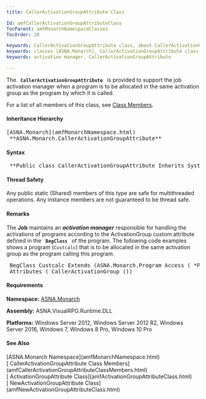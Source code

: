 ```yaml
---
title: CallerActivationGroupAttribute Class

Id: amfCallerActivationGroupAttributeClass
TocParent: amfMonarchNamespaceClasses
TocOrder: 20

keywords: CallerActivationGroupAttribute class, about CallerActivationGroupAttribute class
keywords: classes [ASNA.Monarch], CallerActivationGroupAttribute class
keywords: activation manager, CallerActivationGroupAttribute

---
```


The <code> **CallerActivationGroupAttribute** </code> is provided to support the job activation manager when a program is to be allocated in the same activation group as the program by which it is called.

For a list of all members of this class, see [Class Members](amfCallerActivationGroupAttributeClassMembers.html).

#### Inheritance Hierarchy
<pre>[ASNA.Monarch](amfMonarchNamespace.html)
 **ASNA.Monarch.CallerActivationGroupAttribute**   </pre>

#### Syntax
<pre class="syntax"> **Public class CallerActivationGroupAttribute Inherits System.Attribute** </pre>

#### Thread Safety
Any public static (Shared) members of this type are safe for multithreaded operations. Any instance members are not guaranteed to be thread safe.

#### Remarks
The **Job** maintains an ***activation manager*** responsible for handling the activations of programs according to the ActivationGroup custom attribute defined in the <code> **BegClass** </code> of the program. The following code examples shows a program (<code>Custcalc</code>) that is to be allocated in the same activation group as the program calling this program.
<pre class="example"> BegClass Custcalc Extends (ASNA.Monarch.Program Access ( *Public ) +
 Attributes ( CallerActivationGroup ())</pre>

<!-- start -->

#### Requirements
**Namespace:** [ASNA.Monarch](amfMonarchNamespace.html)

**Assembly:** ASNA.VisualRPG.Runtime.DLL 

**Platforms:** Windows Server 2012, Windows Server 2012 R2, Windows Server 2016, Windows 7, Windows 8 Pro, Windows 10 Pro
<!-- end -->

#### See Also
<dl><dt>
        [ASNA.Monarch
      Namespace](amfMonarchNamespace.html)</dt><dt>
        [
      CallerActivationGroupAttribute Class Members](amfCallerActivationGroupAttributeClassMembers.html) 
     </dt><dt>[
      ActivationGroupAttribute Class](amfActivationGroupAttributeClass.html)</dt><dt>[
      NewActivationGroupAttribute Class](amfNewActivationGroupAttributeClass.html)</dt></dl>

